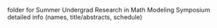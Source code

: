 folder for Summer Undergrad Research in Math Modeling Symposium detailed info (names, title/abstracts, schedule)
